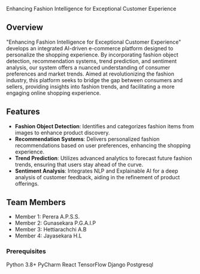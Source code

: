  Enhancing Fashion Intelligence for Exceptional Customer Experience

## Overview
"Enhancing Fashion Intelligence for Exceptional Customer Experience" develops an integrated AI-driven e-commerce platform designed to personalize the shopping experience. By incorporating fashion object detection, recommendation systems, trend prediction, and sentiment analysis, our system offers a nuanced understanding of consumer preferences and market trends. Aimed at revolutionizing the fashion industry, this platform seeks to bridge the gap between consumers and sellers, providing insights into fashion trends, and facilitating a more engaging online shopping experience.

## Features
- **Fashion Object Detection**: Identifies and categorizes fashion items from images to enhance product discovery.
- **Recommendation Systems**: Delivers personalized fashion recommendations based on user preferences, enhancing the shopping experience.
- **Trend Prediction**: Utilizes advanced analytics to forecast future fashion trends, ensuring that users stay ahead of the curve.
- **Sentiment Analysis**: Integrates NLP and Explainable AI for a deep analysis of customer feedback, aiding in the refinement of product offerings.

## Team Members
- Member 1: Perera A.P.S.S.​
- Member 2: Gunasekara P.G.A.I.P
- Member 3: Hettiarachchi A.B
- Member 4: Jayasekara H.L

### Prerequisites
Python 3.8+
PyCharm
React
TensorFlow
Django
Postgresql
